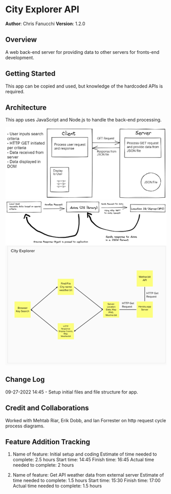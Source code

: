 # City Explorer API

**Author**: Chris Fanucchi
**Version**: 1.2.0

## Overview

A web back-end server for providing data to other servers for fronts-end development.

## Getting Started

This app can be copied and used, but knowledge of the hardcoded APIs is required.

## Architecture

This app uses JavaScript and Node.js to handle the back-end processing.

![Server Communication](server-comms.png)
![API data flow](city-explorer-dataflow.png)
![API data flow](dataflow-lab-8.png)

## Change Log

09-27-2022 14:45 - Setup initial files and file structure for app.

## Credit and Collaborations

Worked with Mehtab Riar, Erik Dobb, and Ian Forrester on http request cycle process diagrams.

## Feature Addition Tracking

1. Name of feature: Initial setup and coding
   Estimate of time needed to complete: 2.5 hours
   Start time: 14:45
   Finish time: 16:45
   Actual time needed to complete: 2 hours

2. Name of feature: Get API weather data from external server
   Estimate of time needed to complete: 1.5 hours
   Start time: 15:30
   Finish time: 17:00
   Actual time needed to complete: 1.5 hours
